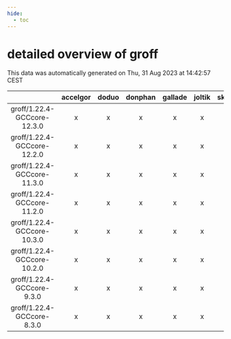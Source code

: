 ```yaml
---
hide:
  - toc
---
```


detailed overview of groff
==========================


This data was automatically generated on Thu, 31 Aug 2023 at 14:42:57 CEST  

| |accelgor|doduo|donphan|gallade|joltik|skitty|swalot|victini|
| :---: | :---: | :---: | :---: | :---: | :---: | :---: | :---: | :---: |
|groff/1.22.4-GCCcore-12.3.0|x|x|x|x|x|x|x|x|
|groff/1.22.4-GCCcore-12.2.0|x|x|x|x|x|x|x|x|
|groff/1.22.4-GCCcore-11.3.0|x|x|x|x|x|x|x|x|
|groff/1.22.4-GCCcore-11.2.0|x|x|x|x|x|x|x|x|
|groff/1.22.4-GCCcore-10.3.0|x|x|x|x|x|x|x|x|
|groff/1.22.4-GCCcore-10.2.0|x|x|x|x|x|x|x|x|
|groff/1.22.4-GCCcore-9.3.0|x|x|x|x|x|x|x|x|
|groff/1.22.4-GCCcore-8.3.0|x|x|x|x|x|x|x|x|
